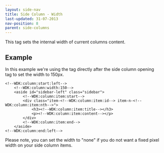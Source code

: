 ```yaml
---
layout: side-nav
title: Side Column - Width
last-updated: 31-07-2013
nav-position: 8
parent: side-columns
---
```


This tag sets the internal width of current columns content.

## Example

In this example we're using the tag directly after the side column opening tag to set the width to 150px.

~~~
<!--WDK:column:start:left-->
	<!--WDK:column:width:150-->
	<aside id="sidebar-left" class="sidebar">
		<!--WDK:column:item:start-->
		<div class="item-<!--WDK:column:item:id--> item-n-<!--WDK:column:item:nth-->">
			<h3><!--WDK:column:item:title--></h3>
			<p><!--WDK:column:item:content--></p>
		</div>
		<!--WDK:column:item:end-->
	</aside>
<!--WDK:column:end:left-->
~~~

Please note, you can set the width to "none" if you do not want a fixed pixel width on your side column items.